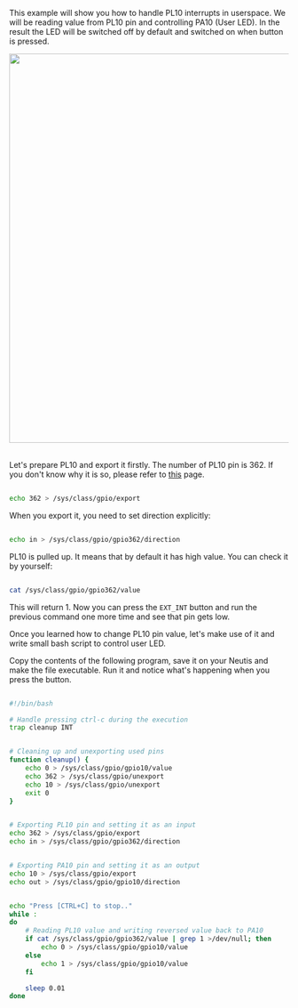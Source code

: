 This example will show you how to handle PL10 interrupts in userspace.
We will be reading value from PL10 pin and controlling PA10 (User LED).
In the result the LED will be switched off by default and switched on when button is pressed.

<div style="text-align: center;"><img src="../../img/examples/push_ext_user_led.gif" style="width: 700px;"></div><br>

Let's prepare PL10 and export it firstly. The number of PL10 pin is 362.
If you don't know why it is so, please refer to [this](https://docs.neutis.io/examples/gpio/#gpio-sysfs-numbers) page.

```bash

echo 362 > /sys/class/gpio/export

```

When you export it, you need to set direction explicitly:

```bash

echo in > /sys/class/gpio/gpio362/direction

```

PL10 is pulled up. It means that by default it has high value.
You can check it by yourself:

```bash

cat /sys/class/gpio/gpio362/value

```

This will return 1. Now you can press the `EXT_INT` button and
run the previous command one more time and see that pin gets low.

Once you learned how to change PL10 pin value, let's make use of it
and write small bash script to control user LED.

Copy the contents of the following program, save it on your Neutis
and make the file executable. Run it and notice what's happening when
you press the button.

```bash

#!/bin/bash

# Handle pressing ctrl-c during the execution
trap cleanup INT


# Cleaning up and unexporting used pins
function cleanup() {
    echo 0 > /sys/class/gpio/gpio10/value
    echo 362 > /sys/class/gpio/unexport
    echo 10 > /sys/class/gpio/unexport
    exit 0
}


# Exporting PL10 pin and setting it as an input
echo 362 > /sys/class/gpio/export
echo in > /sys/class/gpio/gpio362/direction


# Exporting PA10 pin and setting it as an output
echo 10 > /sys/class/gpio/export
echo out > /sys/class/gpio/gpio10/direction


echo "Press [CTRL+C] to stop.."
while :
do
    # Reading PL10 value and writing reversed value back to PA10
    if cat /sys/class/gpio/gpio362/value | grep 1 >/dev/null; then
        echo 0 > /sys/class/gpio/gpio10/value
    else
        echo 1 > /sys/class/gpio/gpio10/value
    fi

    sleep 0.01
done

```
